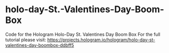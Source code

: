 # holo-day-St.-Valentines-Day-Boom-Box
Code for the Hologram Holo-Day St. Valentines Day Boom Box
For the full tutorial please visit: https://projects.hologram.io/hologram/holo-day-st-valentines-day-boombox-ddbff5
